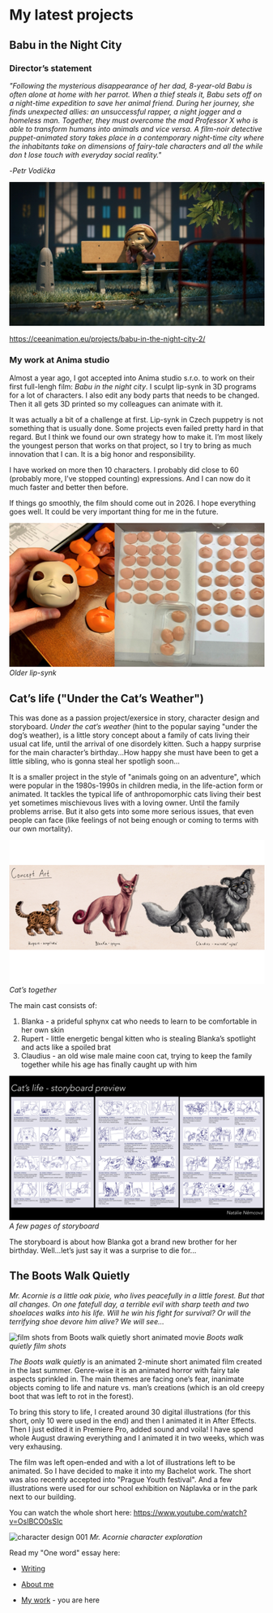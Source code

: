 # My latest projects

## Babu in the Night City 

### Director’s statement
_"Following the mysterious disappearance of her dad, 8-year-old Babu is often alone at home with her parrot. When a thief steals it, Babu sets off on a night-time expedition to save her animal friend. During her journey, she finds unexpected allies: an unsuccessful rapper, a night jogger and a homeless man. Together, they must overcome the mad Professor X who is able to transform humans into animals and vice versa. A film-noir detective puppet-animated story takes place in a contemporary night-time city where the inhabitants take on dimensions of fairy-tale characters and all the while don ́t lose touch with everyday social reality."_ 

-_Petr Vodička_ 

![Small girl named Babu sitting on a bench alone in the park!](Pictures/babu_in_the_night_city.jpg) 

https://ceeanimation.eu/projects/babu-in-the-night-city-2/ 

### My work at Anima studio

Almost a year ago, I got accepted into Anima studio s.r.o. to work on their first full-lengh film: _Babu in the night city_. I sculpt lip-synk in 3D programs for a lot of characters. I also edit any body parts that needs to be changed. Then it all gets 3D printed so my colleagues can animate with it. 

It was actually a bit of a challenge at first. Lip-synk in Czech puppetry is not something that is usually done. Some projects even failed pretty hard in that regard. But I think we found our own strategy how to make it. I’m most likely the youngest person that works on that project, so I try to bring as much innovation that I can. It is a big honor and responsibility. 

I have worked on more then 10 characters. I probably did close to 60 (probably more, I’ve stopped counting) expressions. And I can now do it much faster and better then before. 

If things go smoothly, the film should come out in 2026. I hope everything goes well. It could be very important thing for me in the future. 

![lip sync of a 3D printed puppet preview](Pictures/babu_lipsynk_format.jpg)
_Older lip-synk_

## Cat’s life ("Under the Cat’s Weather")

This was done as a passion project/exersice in story, character design and storyboard. _Under the cat’s weather_ (hint to the popular saying "under the dog’s weather), is a little story concept about a family of cats living their usual cat life, until the arrival of one disordely kitten. Such a happy surprise for the main character’s birthday...How happy she must have been to get a little sibling, who is gonna steal her spotligh soon... 

It is a smaller project in the style of "animals going on an adventure", which were popular in the 1980s-1990s in children media, in the life-action form or animated. It tackles the typical life of anthropomorphic cats living their best yet sometimes mischievous lives with a loving owner. Until the family problems arrise. But it also gets into some more serious issues, that even people can face (like feelings of not being enough or coming to terms with our own mortality). 

![Line-up of the 3 main cat characters, concept art](Pictures/cats_line_up.png)
_Cat’s together_
  
The main cast consists of:
  1. Blanka - a prideful sphynx cat who needs to learn to be comfortable in her own skin
  2. Rupert - little energetic bengal kitten who is stealing Blanka’s spotlight and acts like a spoiled brat
  3. Claudius - an old wise male maine coon cat, trying to keep the family together while his age has finally caught up with him

![storyboard_few pages](Pictures/storyboard_under_cats_weather_preview.png)
_A few pages of storyboard_

The storyboard is about how Blanka got a brand new brother for her birthday. Well...let’s just say it was a surprise to die for... 

## The Boots Walk Quietly

_Mr. Acornie is a little oak pixie, who lives peacefully in a little forest. But that all changes. On one fatefull day, a terrible evil with sharp teeth and two shoelaces walks into his life. Will he win his fight for survival? Or will the terrifying shoe devore him alive? We will see…_

![film shots from Boots walk quietly short animated movie](https://github.com/NatNight99/english-for-designers/assets/129601977/728ec299-7681-4108-adcd-5c6874d6716a)
_Boots walk quietly film shots_

_The Boots walk quietly_ is an animated 2-minute short animated film created in the last summer. Genre-wise it is an animated horror with fairy tale aspects sprinkled in. The main themes are facing one’s fear, inanimate objects coming to life and nature vs. man’s creations (which is an old creepy boot that was left to rot in the forest). 

To bring this story to life, I created around 30 digital illustrations (for this short, only 10 were used in the end) and then I animated it in After Effects. Then I just edited it in Premiere Pro, added sound and voila! I have spend whole August drawing everything and I animated it in two weeks, which was very exhausing. 

The film was left open-ended and with a lot of illustrations left to be animated. So I have decided to make it into my Bachelot work. The short was also recently accepted into "Prague Youth festival". And a few illustrations were used for our school exhibition on Náplavka or in the park next to our building. 

You can watch the whole short here: https://www.youtube.com/watch?v=OsIBCO0sSIc

![character design 001](https://github.com/NatNight99/english-for-designers/assets/129601977/5672f566-af23-47cd-b910-10758d132a57)
_Mr. Acornie character exploration_

Read my "One word" essay here: 
- [Writing](Writing.md)

- [About me](About_me.md) 
- [My work](My_work.md) - you are here
